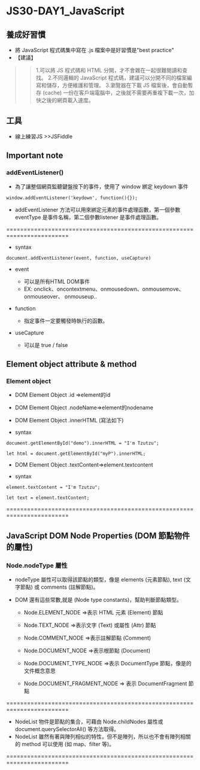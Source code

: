 # JS30-DAY1_JavaScript

## 養成好習慣
* 將 JavaScript 程式碼集中寫在 .js 檔案中是好習慣是"best practice"
* 【建議】
>> 1.可以將 JS 程式碼和 HTML 分開，才不會雜在一起很難閱讀和查找。
   2.不同邏輯的 JavaScript 程式碼，建議可以分開不同的檔案編寫和儲存，方便維護和管理。
   3.瀏覽器在下載 JS 檔案後，會自動暫存 (cache) 一份在客戶端電腦中，之後就不需要再重複下載一次，加快之後的網頁載入速度。

## 工具
* 線上練習JS >>JSFiddle 

## Important note 
### addEventListener()
* 為了讓整個網頁監聽鍵盤按下的事件，使用了 window 綁定 keydown 事件
```javascript=
window.addEventListener('keydown', function(){});
```
* addEventListener 方法可以用來綁定元素的事件處理函數，第一個參數eventType 是事件名稱，第二個參數listener 是事件處理函數。 

========================================================================
* syntax
```javascript=
document.addEventListener(event, function, useCapture)
```
* event
  * 可以是所有HTML DOM事件
  * EX: onclick、oncontextmenu、onmousedown、onmousemove、onmouseover、 onmouseup..

* function 
  * 指定事件一定要觸發時執行的函數。

* useCapture
  * 可以是 true / false


## Element object attribute & method
### Element object
*  DOM Element Object .id =>element的id
*  DOM Element Object .nodeName=>element的nodename
*  DOM Element Object .innerHTML (寫法如下)

* syntax
```javascript=
document.getElementById("demo").innerHTML = "I'm Tzutzu";
```
```javascript=
let html = document.getElementById("myP").innerHTML;
```
*  DOM Element Object .textContent=>element.textcontent

* syntax
```javascript=
element.textContent = "I'm Tzutzu";
```
```javascript=
let text = element.textContent;
```
========================================================================


## JavaScript DOM Node Properties (DOM 節點物件的屬性)
### Node.nodeType 屬性
* nodeType 屬性可以取得該節點的類型，像是 elements (元素節點), text (文字節點) 或 comments (註解節點)。
* DOM 還有這些常數,就是 (Node type constants)，幫助判斷節點類型。

  * Node.ELEMENT_NODE
  =>表示 HTML 元素 (Element) 節點

  * Node.TEXT_NODE
  =>表示文字 (Text) 或屬性 (Attr) 節點

  * Node.COMMENT_NODE
  =>表示註解節點 (Comment)

  * Node.DOCUMENT_NODE
  =>表示根節點 (Document)

  * Node.DOCUMENT_TYPE_NODE
  =>表示 DocumentType 節點，像是<!DOCTYPE html>的文件概念意思

  * Node.DOCUMENT_FRAGMENT_NODE
  => 表示 DocumentFragment 節點

========================================================================

* NodeList 物件是節點的集合，可藉由 Node.childNodes 屬性或 document.querySelectorAll() 等方法取得。 
* NodeList 雖然有著與陣列相似的特性，但不是陣列，所以也不會有陣列相關的 method 可以使用 (如 map、filter 等)。

========================================================================

